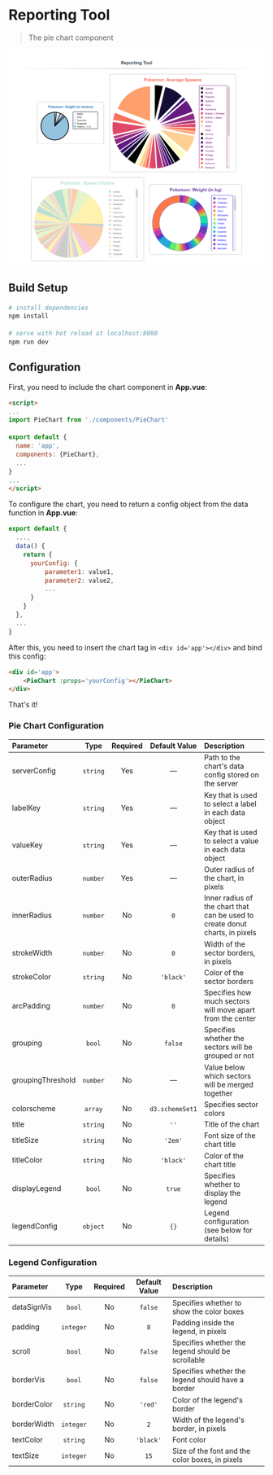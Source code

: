 # Reporting Tool

> The pie chart component

![Screenshot](src/assets/screenshot.png)

## Build Setup

``` bash
# install dependencies
npm install

# serve with hot reload at localhost:8080
npm run dev
```

## Configuration

First, you need to include the chart component in **App.vue**:

```html
<script>
...
import PieChart from './components/PieChart'

export default {
  name: 'app',
  components: {PieChart},
  ...
}
...
</script>
```

To configure the chart, you need to return a config object from the data function in **App.vue**:

```js
export default {
  ...,
  data() {
    return {
      yourConfig: {
          parameter1: value1,
          parameter2: value2,
          ...
      }
    }
  },
  ...
}

```

After this, you need to insert the chart tag in `<div id='app'></div>` and bind this config:

```html
<div id='app'>
    <PieChart :props='yourConfig'></PieChart>
</div>
```

That's it!

### Pie Chart Configuration

| Parameter         |   Type   | Required |  Default Value  | Description                                                  |
| :---------------- | :------: | :------: | :-------------: | :----------------------------------------------------------- |
| serverConfig      | `string` |   Yes    |        —        | Path to the chart's data config stored on the server         |
| labelKey          | `string` |   Yes    |        —        | Key that is used to select a label in each data object       |
| valueKey          | `string` |   Yes    |        —        | Key that is used to select a value in each data object       |
| outerRadius       | `number` |   Yes    |        —        | Outer radius of the chart, in pixels                         |
| innerRadius       | `number` |    No    |       `0`       | Inner radius of the chart that can be used to create donut charts, in pixels |
| strokeWidth       | `number` |    No    |       `0`       | Width of the sector borders, in pixels                       |
| strokeColor       | `string` |    No    |    `'black'`    | Color of the sector borders                                  |
| arcPadding        | `number` |    No    |       `0`       | Specifies how much sectors will move apart from the center   |
| grouping          |  `bool`  |    No    |     `false`     | Specifies whether the sectors will be grouped or not         |
| groupingThreshold | `number` |    No    |        —        | Value below which sectors will be merged together            |
| colorscheme       | `array`  |    No    | `d3.schemeSet1` | Specifies sector colors                                      |
| title             | `string` |    No    |      `''`       | Title of the chart                                           |
| titleSize         | `string` |    No    |     `'2em'`     | Font size of the chart title                                 |
| titleColor        | `string` |    No    |    `'black'`    | Color of the chart title                                     |
| displayLegend     |  `bool`  |    No    |     `true`      | Specifies whether to display the legend                      |
| legendConfig      | `object` |    No    |      `{}`       | Legend configuration (see below for details)                 |

### Legend Configuration

| Parameter   |   Type    | Required | Default Value | Description                                       |
| :---------- | :-------: | :------: | :-----------: | :------------------------------------------------ |
| dataSignVis |  `bool`   |    No    |    `false`    | Specifies whether to show the color boxes         |
| padding     | `integer` |    No    |      `8`      | Padding inside the legend, in pixels              |
| scroll      |  `bool`   |    No    |    `false`    | Specifies whether the legend should be scrollable |
| borderVis   |  `bool`   |    No    |    `false`    | Specifies whether the legend should have a border |
| borderColor | `string`  |    No    |    `'red'`    | Color of the legend's border                      |
| borderWidth | `integer` |    No    |      `2`      | Width of the legend's border, in pixels           |
| textColor   | `string`  |    No    |   `'black'`   | Font color                                        |
| textSize    | `integer` |    No    |     `15`      | Size of the font and the color boxes, in pixels   |